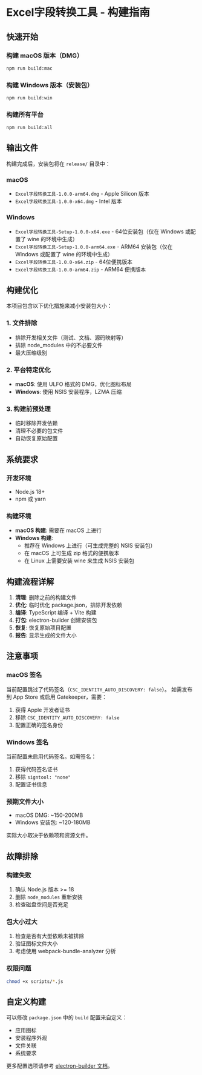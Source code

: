 # Excel字段转换工具 - 构建指南

## 快速开始

### 构建 macOS 版本（DMG）
```bash
npm run build:mac
```

### 构建 Windows 版本（安装包）
```bash
npm run build:win
```

### 构建所有平台
```bash
npm run build:all
```

## 输出文件

构建完成后，安装包将在 `release/` 目录中：

### macOS
- `Excel字段转换工具-1.0.0-arm64.dmg` - Apple Silicon 版本
- `Excel字段转换工具-1.0.0-x64.dmg` - Intel 版本

### Windows
- `Excel字段转换工具-Setup-1.0.0-x64.exe` - 64位安装包（仅在 Windows 或配置了 wine 的环境中生成）
- `Excel字段转换工具-Setup-1.0.0-arm64.exe` - ARM64 安装包（仅在 Windows 或配置了 wine 的环境中生成）
- `Excel字段转换工具-1.0.0-x64.zip` - 64位便携版本
- `Excel字段转换工具-1.0.0-arm64.zip` - ARM64 便携版本

## 构建优化

本项目包含以下优化措施来减小安装包大小：

### 1. 文件排除
- 排除开发相关文件（测试、文档、源码映射等）
- 排除 node_modules 中的不必要文件
- 最大压缩级别

### 2. 平台特定优化
- **macOS**: 使用 ULFO 格式的 DMG，优化图标布局
- **Windows**: 使用 NSIS 安装程序，LZMA 压缩

### 3. 构建前预处理
- 临时移除开发依赖
- 清理不必要的包文件
- 自动恢复原始配置

## 系统要求

### 开发环境
- Node.js 18+
- npm 或 yarn

### 构建环境
- **macOS 构建**: 需要在 macOS 上进行
- **Windows 构建**: 
  - 推荐在 Windows 上进行（可生成完整的 NSIS 安装包）
  - 在 macOS 上可生成 zip 格式的便携版本
  - 在 Linux 上需要安装 wine 来生成 NSIS 安装包

## 构建流程详解

1. **清理**: 删除之前的构建文件
2. **优化**: 临时优化 package.json，排除开发依赖
3. **编译**: TypeScript 编译 + Vite 构建
4. **打包**: electron-builder 创建安装包
5. **恢复**: 恢复原始项目配置
6. **报告**: 显示生成的文件大小

## 注意事项

### macOS 签名
当前配置跳过了代码签名（`CSC_IDENTITY_AUTO_DISCOVERY: false`）。
如需发布到 App Store 或启用 Gatekeeper，需要：
1. 获得 Apple 开发者证书
2. 移除 `CSC_IDENTITY_AUTO_DISCOVERY: false`
3. 配置正确的签名身份

### Windows 签名
当前配置未启用代码签名。如需签名：
1. 获得代码签名证书
2. 移除 `signtool: "none"`
3. 配置证书信息

### 预期文件大小
- macOS DMG: ~150-200MB
- Windows 安装包: ~120-180MB

实际大小取决于依赖项和资源文件。

## 故障排除

### 构建失败
1. 确认 Node.js 版本 >= 18
2. 删除 `node_modules` 重新安装
3. 检查磁盘空间是否充足

### 包大小过大
1. 检查是否有大型依赖未被排除
2. 验证图标文件大小
3. 考虑使用 webpack-bundle-analyzer 分析

### 权限问题
```bash
chmod +x scripts/*.js
```

## 自定义构建

可以修改 `package.json` 中的 `build` 配置来自定义：
- 应用图标
- 安装程序外观
- 文件关联
- 系统要求

更多配置选项请参考 [electron-builder 文档](https://www.electron.build/)。 
